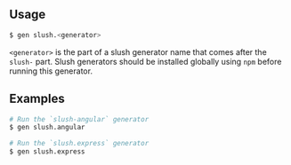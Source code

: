 ## Usage

```sh
$ gen slush.<generator>
```

`<generator>` is the part of a slush generator name that comes after the `slush-` part.
Slush generators should be installed globally using `npm` before running this generator.

## Examples

```sh
# Run the `slush-angular` generator
$ gen slush.angular

# Run the `slush.express` generator
$ gen slush.express
```
